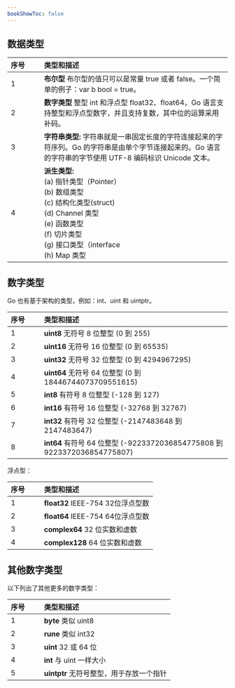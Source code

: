 ```yaml
---
bookShowToc: false
---
```


<style>
table th:first-of-type {
	width: 60px;
}
</style>
## 数据类型

| 序号 | 类型和描述                                                   |
| :---- | :------------------------------------------------------------ |
| 1    | **布尔型** 布尔型的值只可以是常量 true 或者 false。一个简单的例子：var b bool = true。 |
| 2    | **数字类型** 整型 int 和浮点型 float32、float64，Go 语言支持整型和浮点型数字，并且支持复数，其中位的运算采用补码。 |
| 3    | **字符串类型:** 字符串就是一串固定长度的字符连接起来的字符序列。Go 的字符串是由单个字节连接起来的。Go 语言的字符串的字节使用 UTF-8 编码标识 Unicode 文本。 |
| 4    | **派生类型:**<br>(a) 指针类型（Pointer）<br> (b) 数组类型<br> \(c) 结构化类型(struct)<br> (d) Channel 类型<br> (e) 函数类型<br> (f) 切片类型<br> (g) 接口类型（interface<br> (h) Map 类型 |

## 数字类型

Go 也有基于架构的类型，例如：int、uint 和 uintptr。

| 序号 | 类型和描述                                                   |
| :---- | :------------------------------------------------------------ |
| 1    | **uint8** 无符号 8 位整型 (0 到 255)                         |
| 2    | **uint16** 无符号 16 位整型 (0 到 65535)                     |
| 3    | **uint32** 无符号 32 位整型 (0 到 4294967295)                |
| 4    | **uint64** 无符号 64 位整型 (0 到 18446744073709551615)      |
| 5    | **int8** 有符号 8 位整型 (-128 到 127)                       |
| 6    | **int16** 有符号 16 位整型 (-32768 到 32767)                 |
| 7    | **int32** 有符号 32 位整型 (-2147483648 到 2147483647)       |
| 8    | **int64** 有符号 64 位整型 (-9223372036854775808 到 9223372036854775807) |

浮点型：

| 序号 | 类型和描述                        |
| :---- | :--------------------------------- |
| 1    | **float32** IEEE-754 32位浮点型数 |
| 2    | **float64** IEEE-754 64位浮点型数 |
| 3    | **complex64** 32 位实数和虚数     |
| 4    | **complex128** 64 位实数和虚数    |

## 其他数字类型

以下列出了其他更多的数字类型：

| 序号 | 类型和描述                               |
| :---- | :------------------------------------------------------------ |
| 1    | **byte** 类似 uint8                      |
| 2    | **rune** 类似 int32                      |
| 3    | **uint** 32 或 64 位                     |
| 4    | **int** 与 uint 一样大小                 |
| 5    | **uintptr** 无符号整型，用于存放一个指针 |